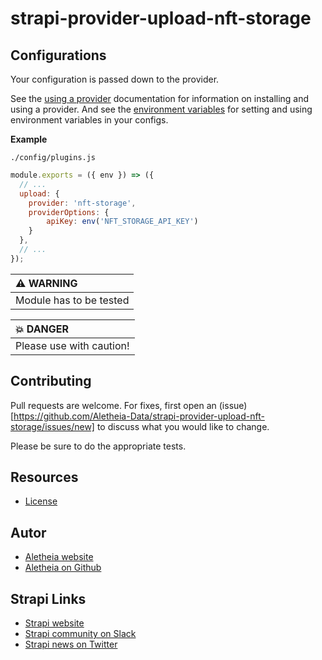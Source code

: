 # strapi-provider-upload-nft-storage

## Configurations

Your configuration is passed down to the provider.

See the [using a provider](https://strapi.io/documentation/developer-docs/latest/development/plugins/upload.html#using-a-provider) documentation for information on installing and using a provider. And see the [environment variables](https://strapi.io/documentation/developer-docs/latest/setup-deployment-guides/configurations.html#environment-variables) for setting and using environment variables in your configs.

**Example**

`./config/plugins.js`

```js
module.exports = ({ env }) => ({
  // ...
  upload: {
    provider: 'nft-storage',
    providerOptions: {
        apiKey: env('NFT_STORAGE_API_KEY')
    }
  },
  // ...
});
```


| :warning: WARNING          |
|:---------------------------|
| Module has to be tested      |


| :boom: DANGER              |
|:---------------------------|
| Please use with caution! |


## Contributing

Pull requests are welcome. For fixes, first open an (issue) [https://github.com/Aletheia-Data/strapi-provider-upload-nft-storage/issues/new] to discuss what you would like to change.

Please be sure to do the appropriate tests.

## Resources

- [License](LICENSE)

## Autor

- [Aletheia website](https://aletheiadata.org/)
- [Aletheia on Github](https://github.com/Aletheia-Data)

## Strapi Links

- [Strapi website](https://strapi.io/)
- [Strapi community on Slack](https://slack.strapi.io)
- [Strapi news on Twitter](https://twitter.com/strapijs)
